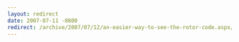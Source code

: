 ```yaml
---
layout: redirect
date: 2007-07-11 -0800
redirect: /archive/2007/07/12/an-easier-way-to-see-the-rotor-code.aspx/
---
```

